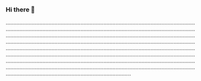 ### Hi there 👋

..................................................................................................................................................................................................................................................................................................................................................................................................................................................................................................................................................................................................................................................................................................................................................................................................................................................................................................................................................................................................................................................................................................................